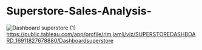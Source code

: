# Superstore-Sales-Analysis-
![Dashboard superstore (1)](https://github.com/RimaJAMLI21/Superstore-Sales-Analysis-/assets/128402053/fb282a1e-2ced-42b5-bac7-54a636f26831)
https://public.tableau.com/app/profile/rim.jamli/viz/SUPERSTOREDASHBOARD_16911827678880/Dashboardsuperstore
